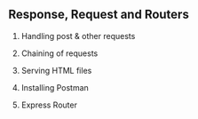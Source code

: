 ## Response, Request and Routers

1. Handling post & other requests

2. Chaining of requests

3. Serving HTML files

4. Installing Postman

5. Express Router